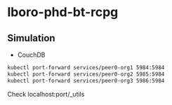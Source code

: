 # lboro-phd-bt-rcpg


## Simulation
- CouchDB
```sh
kubectl port-forward services/peer0-org1 5984:5984
kubectl port-forward services/peer0-org2 5985:5984
kubectl port-forward services/peer0-org3 5986:5984
```

Check localhost:port/_utils